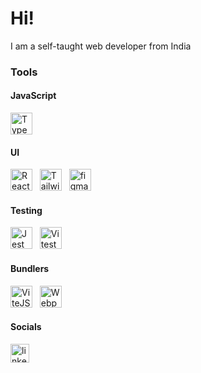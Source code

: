 # Hi!
I am a self-taught web developer from India





### Tools
#### JavaScript
[<img src="https://cdn.jsdelivr.net/gh/devicons/devicon/icons/typescript/typescript-original.svg" height="35" alt="Typescript logo"  />](https://www.typescriptlang.org/)
#### UI
[<img src="https://cdn.jsdelivr.net/gh/devicons/devicon/icons/react/react-original.svg" height="35" alt="React JS logo"  />](https://react.dev/) &nbsp;
[<img src="https://cdn.jsdelivr.net/gh/devicons/devicon/icons/tailwindcss/tailwindcss-original.svg" height="35" alt="Tailwind logo"  />](https://tailwindcss.com/) &nbsp;
[<img src="https://cdn.jsdelivr.net/gh/devicons/devicon/icons/figma/figma-original.svg" height="35" alt="figma logo"  />](https://figma.com/)
#### Testing
[<img src="https://cdn.jsdelivr.net/gh/devicons/devicon/icons/jest/jest-plain.svg" height="35" alt="Jest logo"  />](https://jestjs.io/) &nbsp;
[<img src="https://cdn.jsdelivr.net/gh/devicons/devicon/icons/vitest/vitest-original.svg" height="35" alt="Vitest logo"  />](https://vitest.dev/)
#### Bundlers
[<img src="https://cdn.jsdelivr.net/gh/devicons/devicon/icons/vitejs/vitejs-original.svg" height="35" alt="ViteJS logo"  />](https://vitejs.dev/) &nbsp;
[<img src="https://cdn.jsdelivr.net/gh/devicons/devicon/icons/webpack/webpack-original.svg" height="35" alt="Webpack logo"  />](https://webpack.js.org/)
<!--#### Databases
[<img src="https://cdn.jsdelivr.net/gh/devicons/devicon/icons/postgresql/postgresql-original.svg" height="35" alt="PostgreSQL logo"  />](https://www.postgresql.org/) &nbsp;
[<img src="https://cdn.jsdelivr.net/gh/devicons/devicon/icons/mysql/mysql-original.svg" height="35" alt="MySQL logo"  />](https://www.mysql.com/) -->



#### Socials
[<img src="https://cdn.jsdelivr.net/gh/devicons/devicon/icons/linkedin/linkedin-original.svg" height="30" alt="linkedin logo"  />](https://linkedin.com/in/tuhindas56)
